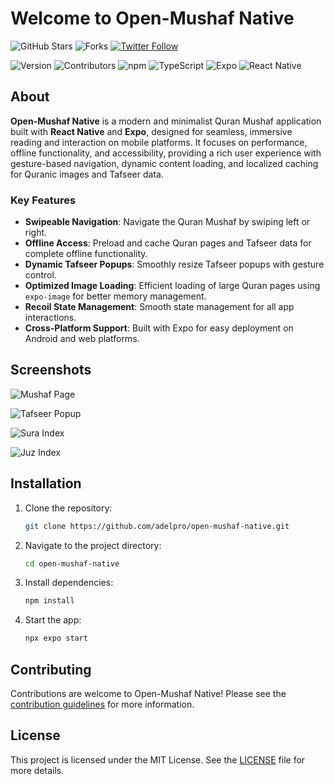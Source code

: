 # Welcome to Open-Mushaf Native

![GitHub Stars](https://img.shields.io/github/stars/adelpro/open-mushaf-native?style=social)
![Forks](https://img.shields.io/github/forks/adelpro/open-mushaf-native?style=social)
[![Twitter Follow](https://img.shields.io/twitter/follow/adelpro?style=social)](https://twitter.com/adelpro)

![Version](https://img.shields.io/github/package-json/v/adelpro/open-mushaf-native?style=for-the-badge)
![Contributors](https://img.shields.io/github/contributors/adelpro/open-mushaf-native?style=for-the-badge)
![npm](https://img.shields.io/badge/npm-v20%2B-blue)
![TypeScript](https://img.shields.io/badge/TypeScript-3178C6?logo=typescript&logoColor=fff)
![Expo](https://img.shields.io/badge/Expo-1B1F23?logo=expo&logoColor=fff&style=flat)
![React Native](https://img.shields.io/badge/React%20Native-20232A?logo=react&logoColor=61DAFB)

## About

**Open-Mushaf Native** is a modern and minimalist Quran Mushaf application built with **React Native** and **Expo**, designed for seamless, immersive reading and interaction on mobile platforms. It focuses on performance, offline functionality, and accessibility, providing a rich user experience with gesture-based navigation, dynamic content loading, and localized caching for Quranic images and Tafseer data.

### Key Features

- **Swipeable Navigation**: Navigate the Quran Mushaf by swiping left or right.
- **Offline Access**: Preload and cache Quran pages and Tafseer data for complete offline functionality.
- **Dynamic Tafseer Popups**: Smoothly resize Tafseer popups with gesture control.
- **Optimized Image Loading**: Efficient loading of large Quran pages using `expo-image` for better memory management.
- **Recoil State Management**: Smooth state management for all app interactions.
- **Cross-Platform Support**: Built with Expo for easy deployment on Android and web platforms.

## Screenshots

![Mushaf Page](/assets/screenshots/mushaf-page.png)

![Tafseer Popup](/assets/screenshots/tafseer-popup.png)

![Sura Index](/assets/screenshots/sura-index.png)

![Juz Index](/assets/screenshots/juz-index.png)

## Installation

1. Clone the repository:

   ```bash
   git clone https://github.com/adelpro/open-mushaf-native.git
   ```

2. Navigate to the project directory:

   ```bash
   cd open-mushaf-native
   ```

3. Install dependencies:

   ```bash
   npm install
   ```

4. Start the app:

   ```bash
   npx expo start
   ```

## Contributing

Contributions are welcome to Open-Mushaf Native! Please see the [contribution guidelines](https://github.com/adelpro/open-mushaf-native/blob/main/CONTRIBUTING.md) for more information.

## License

This project is licensed under the MIT License. See the [LICENSE](https://github.com/adelpro/open-mushaf-native/blob/main/LICENSE) file for more details.
